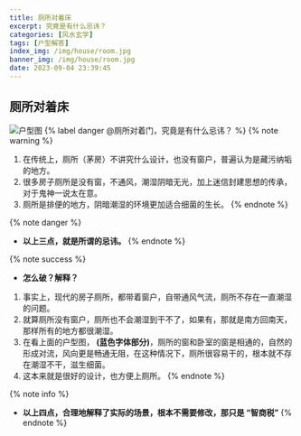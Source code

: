 ```yaml
---
title: 厕所对着床
excerpt: 究竟是有什么忌讳？
categories: [风水玄学]
tags: [户型解答]
index_img: /img/house/room.jpg
banner_img: /img/house/room.jpg
date: 2023-09-04 23:39:45
---
```


## 厕所对着床
![户型图](/img/house/room-cs.jpg)
{% label danger @厕所对着门，究竟是有什么忌讳？ %}
{% note warning %}
1. 在传统上，厕所（茅房）不讲究什么设计，也没有窗户，普遍认为是藏污纳垢的地方。
2. 很多房子厕所是没有窗，不通风，潮湿阴暗无光，加上迷信封建思想的传承，对于鬼神一说太在意。
3. 厕所是排便的地方，阴暗潮湿的环境更加适合细菌的生长。
{% endnote %}

{% note danger %}
- __以上三点，就是所谓的忌讳。__
{% endnote %}

{% note success %}
- __怎么破？解释？__
1. 事实上，现代的房子厕所，都带着窗户，自带通风气流，厕所不存在一直潮湿的问题。
2. 就算厕所没有窗户，厕所也不会潮湿到干不了，如果有，那就是南方回南天，那样所有的地方都很潮湿。
3. 在看上面的户型图， __<font class=info-text>(蓝色字体部分)</font>__，厕所的窗和卧室的窗是相通的，自然的形成对流，风向更是畅通无阻，在这种情况下，厕所很容易干的，根本就不存在潮湿不干，滋生细菌。
4. 这本来就是很好的设计，也方便上厕所。
{% endnote %}

{% note info %}
- __以上四点，合理地解释了实际的场景，根本不需要修改，那只是 “智商税”__
{% endnote %}